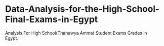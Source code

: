 # Data-Analysis-for-the-High-School-Final-Exams-in-Egypt
Analysis For High School(Thanawya Amma) Student Exams Grades in Egypt.
